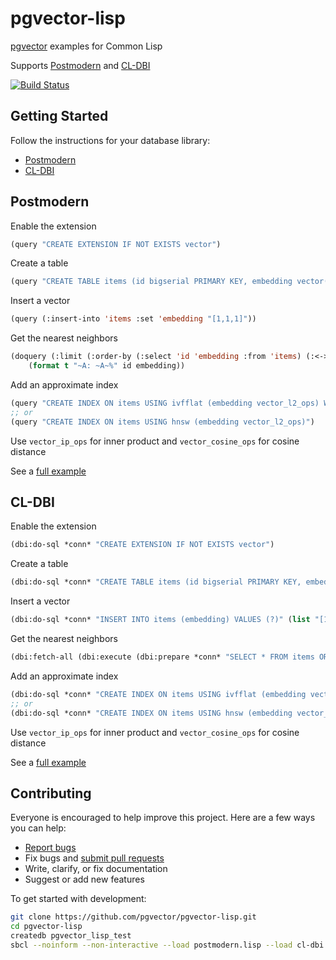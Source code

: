 # pgvector-lisp

[pgvector](https://github.com/pgvector/pgvector) examples for Common Lisp

Supports [Postmodern](https://github.com/marijnh/Postmodern) and [CL-DBI](https://github.com/fukamachi/cl-dbi)

[![Build Status](https://github.com/pgvector/pgvector-lisp/actions/workflows/build.yml/badge.svg?branch=master)](https://github.com/pgvector/pgvector-lisp/actions)

## Getting Started

Follow the instructions for your database library:

- [Postmodern](#postmodern)
- [CL-DBI](#cl-dbi)

## Postmodern

Enable the extension

```lisp
(query "CREATE EXTENSION IF NOT EXISTS vector")
```

Create a table

```lisp
(query "CREATE TABLE items (id bigserial PRIMARY KEY, embedding vector(3))")
```

Insert a vector

```lisp
(query (:insert-into 'items :set 'embedding "[1,1,1]"))
```

Get the nearest neighbors

```lisp
(doquery (:limit (:order-by (:select 'id 'embedding :from 'items) (:<-> 'embedding "[1,1,1]")) 5) (id embedding)
    (format t "~A: ~A~%" id embedding))
```

Add an approximate index

```lisp
(query "CREATE INDEX ON items USING ivfflat (embedding vector_l2_ops) WITH (lists = 100)")
;; or
(query "CREATE INDEX ON items USING hnsw (embedding vector_l2_ops)")
```

Use `vector_ip_ops` for inner product and `vector_cosine_ops` for cosine distance

See a [full example](postmodern.lisp)

## CL-DBI

Enable the extension

```lisp
(dbi:do-sql *conn* "CREATE EXTENSION IF NOT EXISTS vector")
```

Create a table

```lisp
(dbi:do-sql *conn* "CREATE TABLE items (id bigserial PRIMARY KEY, embedding vector(3))")
```

Insert a vector

```lisp
(dbi:do-sql *conn* "INSERT INTO items (embedding) VALUES (?)" (list "[1,1,1]"))
```

Get the nearest neighbors

```lisp
(dbi:fetch-all (dbi:execute (dbi:prepare *conn* "SELECT * FROM items ORDER BY embedding <-> ? LIMIT 5") (list "[1,1,1]")))
```

Add an approximate index

```lisp
(dbi:do-sql *conn* "CREATE INDEX ON items USING ivfflat (embedding vector_l2_ops) WITH (lists = 100)")
;; or
(dbi:do-sql *conn* "CREATE INDEX ON items USING hnsw (embedding vector_l2_ops)")
```

Use `vector_ip_ops` for inner product and `vector_cosine_ops` for cosine distance

See a [full example](cl-dbi.lisp)

## Contributing

Everyone is encouraged to help improve this project. Here are a few ways you can help:

- [Report bugs](https://github.com/pgvector/pgvector-lisp/issues)
- Fix bugs and [submit pull requests](https://github.com/pgvector/pgvector-lisp/pulls)
- Write, clarify, or fix documentation
- Suggest or add new features

To get started with development:

```sh
git clone https://github.com/pgvector/pgvector-lisp.git
cd pgvector-lisp
createdb pgvector_lisp_test
sbcl --noinform --non-interactive --load postmodern.lisp --load cl-dbi.lisp
```
